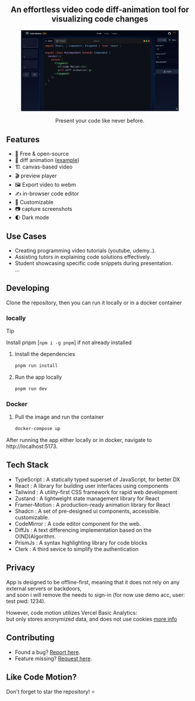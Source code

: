 <div align="center">
  <h2>
    An effortless video code diff-animation tool for visualizing code changes
  </h2>
</div>

<div align="center">
  <figure>
    <a href="https://code-motion.vercel.app/" target="_blank" rel="noopener">
			<img alt="Code-Motion" src='./src/assets/studio.webp'>
		</a>
    <figcaption>
      <p align="center">
        Present your code like never before.
      </p>
    </figcaption>
  </figure>
</div>

## Features

- 💯 Free & open-source
- 🤩 diff animation ([example](https://code-motion.vercel.app/assets/diff-anim-example-CQZ8pw7x.webm))
- 🏗️ canvas-based video
- 🎬 preview player
- 🖼️ Export video to webm
- ✍️ in-browser code editor
- 🎨 Customizable
- 📷 capture screenshots
- 🌓 Dark mode

## Use Cases

- Creating programming video tutorials (youtube, udemy..).
- Assisting tutors in explaining code solutions effectively.
- Student showcasing specific code snippets during presentation.  
  ...

## Developing

Clone the repository, then you can run it locally or in a docker container

### locally

> [!TIP]
> Install pnpm [`npm i -g pnpm`] if not already installed

1. Install the dependencies

   ```sh
   pnpm run install
   ```

2. Run the app locally

   ```sh
   pnpm run dev
   ```

### Docker

1. Pull the image and run the container

   ```sh
   docker-compose up
   ```

After running the app either locally or in docker, navigate to http://localhost:5173.

## Tech Stack

- TypeScript : A statically typed superset of JavaScript, for better DX
- React : A library for building user interfaces using components
- Tailwind : A utility-first CSS framework for rapid web development
- Zustand : A lightweight state management library for React
- Framer-Motion : A production-ready animation library for React
- Shadcn : A set of pre-designed ui components, accessible. customizable.
- CodeMirror : A code editor component for the web.
- DiffJs : A text differencing implementation based on the O(ND)Algorithm.
- PrismJs : A syntax highlighting library for code blocks
- Clerk : A third sevice to simplify the authentication

## Privacy

App is designed to be offline-first, meaning that it does not rely on any external servers or backdoors,  
and soon i will remove the needs to sign-in (for now use demo acc, user: test pwd: 1234).

However, code motion utilizes Vercel Basic Analytics:  
but only stores anonymized data, and does not use cookies [more info](https://vercel.com/docs/analytics#how-visitors-are-determined)

## Contributing

- Found a bug? [Report here](https://github.com/amasin76/code-motion/issues/new/choose).
- Feature missing? [Request here](https://github.com/amasin76/code-motion/issues/new/choose).

## Like Code Motion?

Don't forget to star the repository! ⭐️
